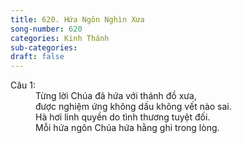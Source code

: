 ```yaml
---
title: 620. Hứa Ngôn Nghìn Xưa
song-number: 620
categories: Kinh Thánh
sub-categories: 
draft: false
---
```

<dl><dt>Câu 1:</dt><dd data-verse="1">Từng lời Chúa đã hứa với thánh đồ xưa, <br/>được nghiệm ứng không dấu không vết nào sai. <br/>Hà hơi linh quyền do tình thương tuyệt đối. <br/>Mỗi hứa ngôn Chúa hứa hằng ghi trong lòng. </dd></dl>
